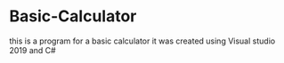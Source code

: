 # Basic-Calculator
this is a program for a basic calculator
it was created using Visual studio 2019 and C#
